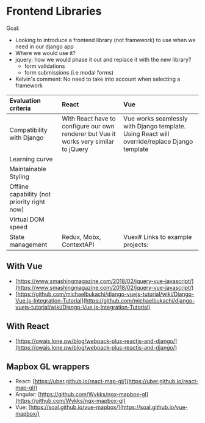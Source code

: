 # Frontend Libraries

Goal:

* Looking to introduce a frontend library \(not framework\) to use when we need in our django app
* Where we would use it?
* jquery: how we would phase it out and replace it with the new library?
  * form validations
  * form submissions \(i.e modal forms\)
* Kelvin's comment: No need to take into account when selecting a framework

| **Evaluation criteria** | **React** | **Vue** |
| :--- | :--- | :--- |
| Compatibility with Django | With React have to configure our own renderer but Vue it works very similar to jQuery | Vue works seamlessly with Django template. Using React will override/replace Django template |
| Learning curve |  |  |
| Maintainable Styling |  |  |
| Offline capability \(not priority right now\) |  |  |
| Virtual DOM speed |  |  |
| State management | Redux, Mobx, ContextAPI | Vuex\# Links to example projects: |

## With Vue

* [https://www.smashingmagazine.com/2018/02/jquery-vue-javascript/](https://www.smashingmagazine.com/2018/02/jquery-vue-javascript/)
* [https://github.com/michaelbukachi/django-vuejs-tutorial/wiki/Django-Vue.js-Integration-Tutorial](https://github.com/michaelbukachi/django-vuejs-tutorial/wiki/Django-Vue.js-Integration-Tutorial)

## With React

* [https://owais.lone.pw/blog/webpack-plus-reactjs-and-django/](https://owais.lone.pw/blog/webpack-plus-reactjs-and-django/)

## Mapbox GL wrappers

* React: [https://uber.github.io/react-map-gl/](https://uber.github.io/react-map-gl/)
* Angular: [https://github.com/Wykks/ngx-mapbox-gl](https://github.com/Wykks/ngx-mapbox-gl)
* Vue: [https://soal.github.io/vue-mapbox/](https://soal.github.io/vue-mapbox/)
